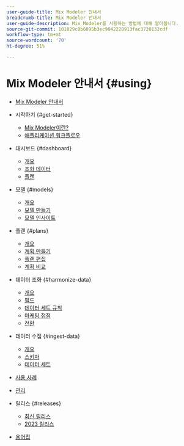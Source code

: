 ```yaml
---
user-guide-title: Mix Modeler 안내서
breadcrumb-title: Mix Modeler 안내서
user-guide-description: Mix Modeler를 사용하는 방법에 대해 알아봅니다.
source-git-commit: 101029c8b6095b3ec9842228913fac3720132cdf
workflow-type: tm+mt
source-wordcount: '70'
ht-degree: 51%

---
```



# Mix Modeler 안내서 {#using}

+ [Mix Modeler 안내서](overview.md)

+ 시작하기 {#get-started}
   + [Mix Modeler이란?](get-started/about.md)
   + [애플리케이션 워크플로우](get-started/workflow.md)

+ 대시보드 {#dashboard}
   + [개요](dashboard/overview.md)
   + [조화 데이터](dashboard/harmonized-data.md)
   + [플랜](dashboard/plans.md)

+ 모델 {#models}
   + [개요](models/overview.md)
   + [모델 만들기](models/create.md)
   + [모델 인사이트](models/insights.md)

+ 플랜 {#plans}
   + [개요](plans/overview.md)
   + [계획 만들기](plans/create.md)
   + [플랜 편집](plans/edit.md)
   + [계획 비교](plans/compare.md)

+ 데이터 조화 {#harmonize-data}
   + [개요](harmonize-data/overview.md)
   + [필드](harmonize-data/fields.md)
   + [데이터 세트 규칙](harmonize-data/dataset-rules.md)
   + [마케팅 접점](harmonize-data/marketing-touchpoints.md)
   + [전환](harmonize-data/conversions.md)

+ 데이터 수집 {#ingest-data}
   + [개요](ingest-data/overview.md)
   + [스키마](ingest-data/schemas.md)
   + [데이터 세트](ingest-data/datasets.md)

+ [사용 사례](use-cases.md)

+ [관리](administration.md)

+ 릴리스 {#releases}
   + [최신 릴리스](releases/latest.md)
   + [2023 릴리스](releases/2023.md)

+ [용어집](glossary.md)


